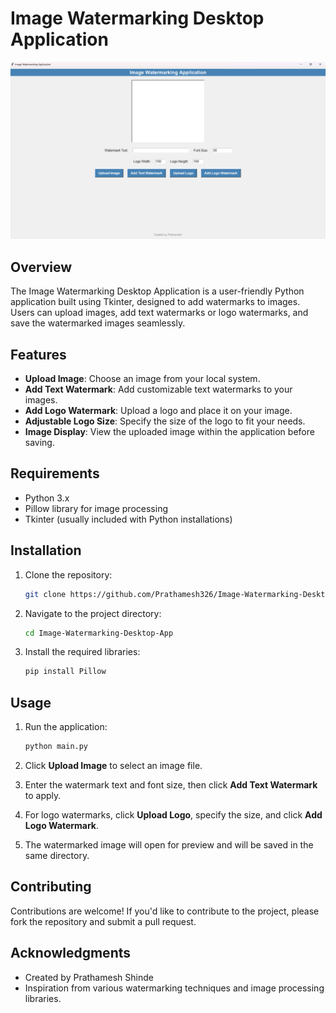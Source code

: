 # Image Watermarking Desktop Application

![Image Watermarking App](Screenshot-(6).png)  <!-- Add a screenshot of the application here -->

## Overview

The Image Watermarking Desktop Application is a user-friendly Python application built using Tkinter, designed to add watermarks to images. Users can upload images, add text watermarks or logo watermarks, and save the watermarked images seamlessly.

## Features

- **Upload Image**: Choose an image from your local system.
- **Add Text Watermark**: Add customizable text watermarks to your images.
- **Add Logo Watermark**: Upload a logo and place it on your image.
- **Adjustable Logo Size**: Specify the size of the logo to fit your needs.
- **Image Display**: View the uploaded image within the application before saving.

## Requirements

- Python 3.x
- Pillow library for image processing
- Tkinter (usually included with Python installations)

## Installation

1. Clone the repository:

   ```bash
   git clone https://github.com/Prathamesh326/Image-Watermarking-Desktop-App.git
   ```

2. Navigate to the project directory:

   ```bash
   cd Image-Watermarking-Desktop-App
   ```

3. Install the required libraries:

   ```bash
   pip install Pillow
   ```

## Usage

1. Run the application:

   ```bash
   python main.py
   ```

2. Click **Upload Image** to select an image file.
3. Enter the watermark text and font size, then click **Add Text Watermark** to apply.
4. For logo watermarks, click **Upload Logo**, specify the size, and click **Add Logo Watermark**.
5. The watermarked image will open for preview and will be saved in the same directory.

## Contributing

Contributions are welcome! If you'd like to contribute to the project, please fork the repository and submit a pull request.

## Acknowledgments

- Created by Prathamesh Shinde
- Inspiration from various watermarking techniques and image processing libraries.
